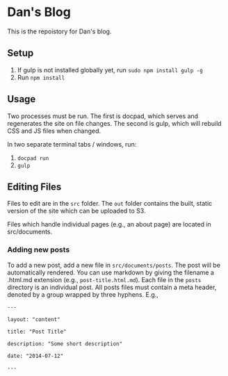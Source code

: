 # Dan's Blog

This is the repoistory for Dan's blog.

## Setup
1. If gulp is not installed globally yet, run `sudo npm install gulp -g`
2. Run `npm install`

## Usage
Two processes must be run. The first is docpad, which serves and regenerates the site on file changes. The second is gulp, which will rebuild CSS and JS files when changed.

In two separate terminal tabs / windows, run:
1. `docpad run`
2. `gulp`


## Editing Files
Files to edit are in the `src` folder. The `out` folder contains the built, static version of the site which can be uploaded to S3.

Files which handle individual pages (e.g., an about page) are located in src/documents. 

### Adding new posts
To add a new post, add a new file in `src/documents/posts`. The post will be automatically rendered. You can use markdown by giving the filename a .html.md extension (e.g., `post-title.html.md`). Each file in the `posts` directory is an individual post. All posts files must contain a meta header, denoted by a group wrapped by three hyphens. E.g., 

    ---

    layout: "content"

    title: "Post Title"

    description: "Some short description"

    date: "2014-07-12"

    ---



